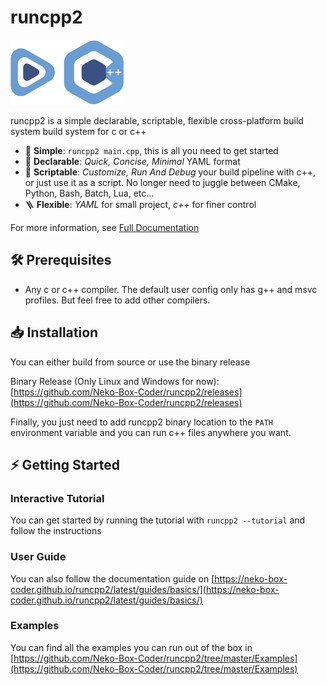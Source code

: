 # runcpp2

![](./Runcpp2Logo.png)

runcpp2 is a simple declarable, scriptable, flexible cross-platform build system build system for c or c++

- 🚀 **Simple**: `runcpp2 main.cpp`, this is all you need to get started
- 📝 **Declarable**: *Quick, Concise, Minimal* YAML format
- 🔧 **Scriptable**: *Customize, Run And Debug* your build pipeline with c++, or just use it as a script. 
                     No longer need to juggle between CMake, Python, Bash, Batch, Lua, etc...
- 🪜 **Flexible**: *YAML* for small project, *c++* for finer control

For more information, see [Full Documentation](https://neko-box-coder.github.io/runcpp2/latest/)

## 🛠️ Prerequisites
- Any c or c++ compiler. The default user config only has g++ and msvc profiles. But feel free to
add other compilers.

## 📥️ Installation
You can either build from source or use the binary release

Binary Release (Only Linux and Windows for now): 
[https://github.com/Neko-Box-Coder/runcpp2/releases](https://github.com/Neko-Box-Coder/runcpp2/releases)


Finally, you just need to add runcpp2 binary location to the `PATH` environment variable and 
you can run c++ files anywhere you want.

## ⚡️ Getting Started

### Interactive Tutorial

You can get started by running the tutorial with `runcpp2 --tutorial` and follow the instructions

### User Guide

You can also follow the documentation guide on 
[https://neko-box-coder.github.io/runcpp2/latest/guides/basics/](https://neko-box-coder.github.io/runcpp2/latest/guides/basics/)

### Examples

You can find all the examples you can run out of the box in [https://github.com/Neko-Box-Coder/runcpp2/tree/master/Examples](https://github.com/Neko-Box-Coder/runcpp2/tree/master/Examples)


